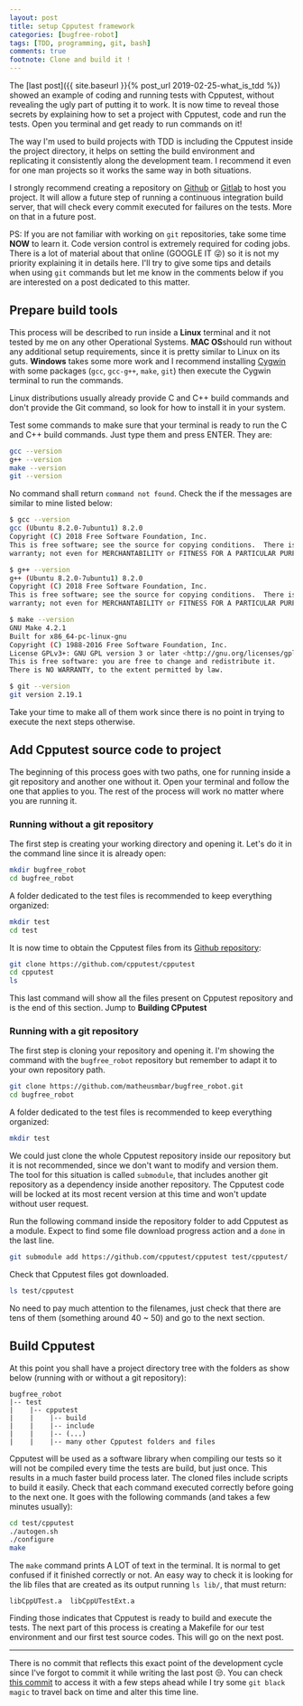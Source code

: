 ```yaml
---
layout: post
title: setup Cpputest framework
categories: [bugfree-robot]
tags: [TDD, programming, git, bash]
comments: true
footnote: Clone and build it !
---
```


The [last post]({{ site.baseurl }}{% post_url 2019-02-25-what_is_tdd %}) showed an example of coding and running tests with Cpputest, without revealing the ugly part of putting it to work. It is now time to reveal those secrets by explaining how to set a project with Cpputest, code and run the tests. Open you terminal and get ready to run commands on it!

The way I'm used to build projects with TDD is including the Cpputest inside the project directory, it helps on setting the build environment and replicating it consistently along the development team. I recommend it even for one man projects so it works the same way in both situations. 

I strongly recommend creating a repository on [Github](https://github.com/) or [Gitlab](https://gitlab.com/) to host you project. It will allow a future step of running a continuous integration build server, that will check every commit executed for failures on the tests. More on that in a future post. 

<!--more--> 

PS: If you are not familiar with working on `git` repositories, take some time **NOW** to learn it. Code version control is extremely required for coding jobs. There is a lot of material about that online (GOOGLE IT :stuck_out_tongue_winking_eye:) so it is not my priority explaining it in details here. I'll try to give some tips and details when using `git` commands but let me know in the comments below if you are interested on a post dedicated to this matter. 

## Prepare build tools

This process will be described to run inside a **Linux** terminal and it not tested by me on any other Operational Systems. **MAC OS**should run without any additional setup requirements, since it is pretty similar to Linux on its guts. **Windows** takes some more work and I recommend installing [Cygwin](https://www.cygwin.com/) with some packages (`gcc`, `gcc-g++`, `make`, `git`) then execute the Cygwin terminal to run the commands. 

Linux distributions usually already provide C and C++ build commands and don't provide the Git command, so look for how to install it in your system. 

Test some commands to make sure that your terminal is ready to run the C and C++ build commands. Just type them and press ENTER. They are:

```bash
gcc --version
g++ --version
make --version
git --version
```

No command shall return `command not found`. Check the if the messages are similar to mine listed below:

```bash
$ gcc --version
gcc (Ubuntu 8.2.0-7ubuntu1) 8.2.0
Copyright (C) 2018 Free Software Foundation, Inc.
This is free software; see the source for copying conditions.  There is NO
warranty; not even for MERCHANTABILITY or FITNESS FOR A PARTICULAR PURPOSE.
```

```bash
$ g++ --version
g++ (Ubuntu 8.2.0-7ubuntu1) 8.2.0
Copyright (C) 2018 Free Software Foundation, Inc.
This is free software; see the source for copying conditions.  There is NO
warranty; not even for MERCHANTABILITY or FITNESS FOR A PARTICULAR PURPOSE.
```

```bash
$ make --version
GNU Make 4.2.1
Built for x86_64-pc-linux-gnu
Copyright (C) 1988-2016 Free Software Foundation, Inc.
License GPLv3+: GNU GPL version 3 or later <http://gnu.org/licenses/gpl.html>
This is free software: you are free to change and redistribute it.
There is NO WARRANTY, to the extent permitted by law.
```

```bash
$ git --version
git version 2.19.1
```

Take your time to make all of them work since there is no point in trying to execute the next steps otherwise. 

## Add Cpputest source code to project

The beginning of this process goes with two paths, one for running inside a git repository and another one without it. Open your terminal and follow the one that applies to you. The rest of the process will work no matter where you are running it. 

### Running without a git repository

The first step is creating your working directory and opening it. Let's do it in the command line since it is already open:

```bash
mkdir bugfree_robot
cd bugfree_robot
```

A folder dedicated to the test files is recommended to keep everything organized:

```bash
mkdir test
cd test
```

It is now time to obtain the Cpputest files from its [Github repository](https://github.com/cpputest/cpputest):

```bash
git clone https://github.com/cpputest/cpputest
cd cpputest
ls
```

This last command will show all the files present on Cpputest repository and is the end of this section. Jump to **Building CPputest**


### Running with a git repository

The first step is cloning your repository and opening it. I'm showing the command with the `bugfree_robot` repository but remember to adapt it to your own repository path.

```bash
git clone https://github.com/matheusmbar/bugfree_robot.git
cd bugfree_robot
```

A folder dedicated to the test files is recommended to keep everything organized:

```bash
mkdir test
```

We could just clone the whole Cpputest repository inside our repository but it is not recommended, since we don't want to modify and version them. The tool for this situation is called `submodule`, that includes another git repository as a dependency inside another repository. The Cpputest code will be locked at its most recent version at this time and won't update without user request. 

Run the following command inside the repository folder to add Cpputest as a module. Expect to find some file download progress action and a `done` in the last line.

```bash
git submodule add https://github.com/cpputest/cpputest test/cpputest/
```

Check that Cpputest files got downloaded. 

```bash
ls test/cpputest
```

No need to pay much attention to the filenames, just check that there are tens of them (something around 40 ~ 50) and go to the next section.

## Build Cpputest

At this point you shall have a project directory tree with the folders as show below (running with or without a git repository):

```
bugfree_robot
|-- test
|    |-- cpputest 
|    |    |-- build
|    |    |-- include
|    |    |-- (...)
|    |    |-- many other Cpputest folders and files
```

Cpputest will be used as a software library when compiling our tests so it will not be compiled every time the tests are build, but just once. This results in a much faster build process later. The cloned files include scripts to build it easily. Check that each command executed correctly before going to the next one. It goes with the following commands (and takes a few minutes usually):

```bash
cd test/cpputest
./autogen.sh
./configure
make
```

The `make` command prints A LOT of text in the terminal. It is normal to get confused if it finished correctly or not. An easy way to check it is looking for the lib files that are created as its output running `ls lib/`, that must return:

```
libCppUTest.a  libCppUTestExt.a
```

Finding those indicates that Cpputest is ready to build and execute the tests. The next part of this process is creating a Makefile for our test environment and our first test source codes. This will go on the next post. 

----

There is no commit that reflects this exact point of the development cycle since I've forgot to commit it while writing the last post :unamused:. You can check [this commit](https://github.com/matheusmbar/bugfree_robot/tree/b3b89a6c27d8607911186ba315695d4ed045edce) to access it with a few steps ahead while I try some `git black magic` to travel back on time and alter this time line.